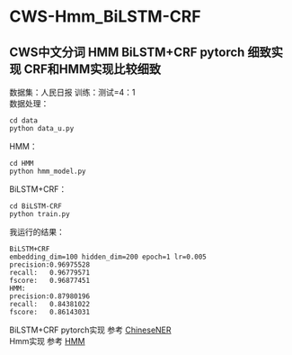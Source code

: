 # CWS-Hmm_BiLSTM-CRF 
## CWS中文分词 HMM BiLSTM+CRF pytorch 细致实现 CRF和HMM实现比较细致
数据集：人民日报 训练：测试=4：1 <br>
数据处理：<br>
```
cd data
python data_u.py
```
HMM：<br>
```
cd HMM
python hmm_model.py
```
BiLSTM+CRF：<br>
```
cd BiLSTM-CRF
python train.py
```
我运行的结果：<br>
```
BiLSTM+CRF
embedding_dim=100 hidden_dim=200 epoch=1 lr=0.005
precision:0.96975528
recall:   0.96779571
fscore:   0.96877451
HMM:
precision:0.87980196
recall:   0.84381022
fscore:   0.86143031
```
BiLSTM+CRF pytorch实现 参考 [ChineseNER](https://github.com/buppt/ChineseNER)<br>
Hmm实现 参考 [HMM](https://github.com/ldanduo/HMM)<br>

